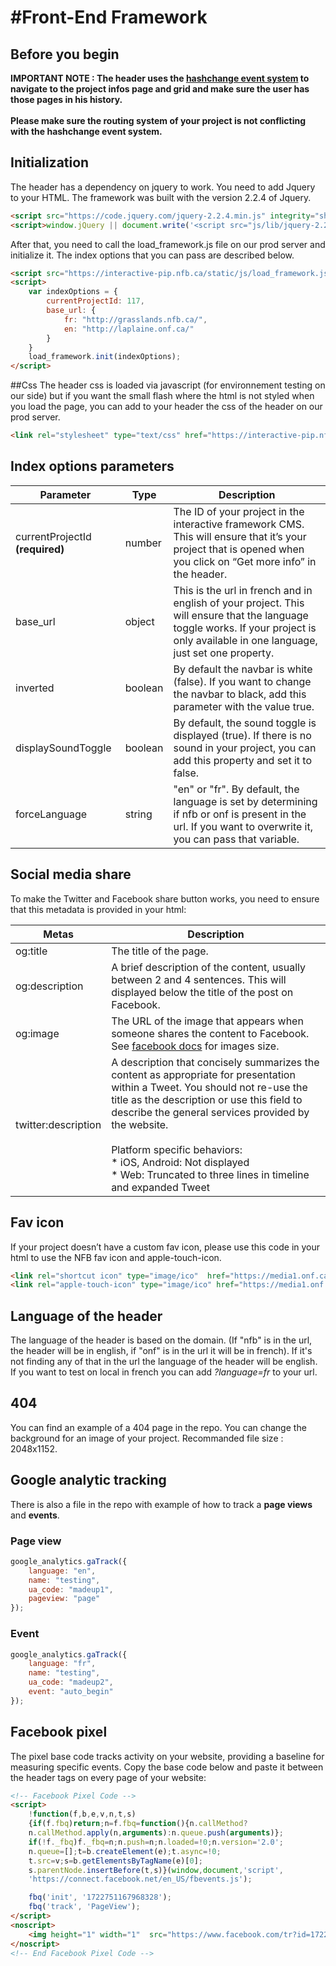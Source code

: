 #Front-End Framework
==========


## Before you begin
**IMPORTANT NOTE : The header uses the [hashchange event system](https://developer.mozilla.org/fr/docs/Web/API/WindowEventHandlers/onhashchange) to navigate to the project infos page and grid and make sure the user has those pages in his history. <br/>
<br/>Please make sure the routing system of your project is not conflicting with the hashchange event system.**


## Initialization

The header has a dependency on jquery to work. You need to add Jquery to your HTML.
The framework was built with the version 2.2.4 of Jquery.

```html
<script src="https://code.jquery.com/jquery-2.2.4.min.js" integrity="sha256-BbhdlvQf/xTY9gja0Dq3HiwQF8LaCRTXxZKRutelT44=" crossorigin="anonymous"></script>
<script>window.jQuery || document.write('<script src="js/lib/jquery-2.2.4.min.js"><\/script>')</script>
```

After that, you need to call the load_framework.js file on our prod server and initialize it.
The index options that you can pass are described below.

```html
<script src="https://interactive-pip.nfb.ca/static/js/load_framework.js"></script>
<script>
    var indexOptions = {
        currentProjectId: 117,
        base_url: {
            fr: "http://grasslands.nfb.ca/",
            en: "http://laplaine.onf.ca/"
        }
    }
    load_framework.init(indexOptions);
</script>
```

##Css
The header css is loaded via javascript (for environnement testing on our side) but if you want the small flash where the html is not styled when you load the page, you can add to your header the css of the header on our prod server.

```html
<link rel="stylesheet" type="text/css" href="https://interactive-pip.nfb.ca/static/css/header.min.css">
```



## Index options parameters

| Parameter                        | Type          | Description          									|
| -------------                    | ------------- | ------------- |
| currentProjectId **(required)**  | number        | The ID of your project in the interactive framework CMS. This will ensure that it’s your project that is opened when you click on “Get more info” in the header.  |
| base_url                         | object        | This is the url in french and in english of your project. This will ensure that the language toggle works. If your project is only available in one language, just set one property. |
| inverted                         | boolean       | By default the navbar is white (false). If you want to change the navbar to black, add this parameter with the value true. |
| displaySoundToggle               | boolean       | By default, the sound toggle is displayed (true). If there is no sound in your project, you can add this property and set it to false.  |
| forceLanguage              | string       | "en" or "fr". By default, the language is set by determining if nfb or onf is present in the url. If you want to overwrite it, you can pass that variable. |


## Social media share

To make the Twitter and Facebook share button works, you need to ensure that this metadata is provided in your html:

| Metas                        | Description   |
| -------------                | ------------- |
| og:title  				   | The title of the page.                                                                                                                     |
| og:description               | A brief description of the content, usually between 2 and 4 sentences. This will displayed below the title of the post on Facebook.        |
| og:image                     | The URL of the image that appears when someone shares the content to Facebook. See [facebook docs](https://developers.facebook.com/docs/sharing/best-practices#images) for images size.      |
| twitter:description          | A description that concisely summarizes the content as appropriate for presentation within a Tweet. You should not re-use the title as the description or use this field to describe the general services provided by the website. <br /><br />Platform specific behaviors:<br /> * iOS, Android: Not displayed<br /> * Web: Truncated to three lines in timeline and expanded Tweet |

## Fav icon

If your project doesn’t have a custom fav icon, please use this code in your html to use the NFB fav icon and apple-touch-icon.

```html
<link rel="shortcut icon" type="image/ico"  href="https://media1.onf.ca/medias/favicon.ico" />
<link rel="apple-touch-icon" type="image/ico" href="https://media1.onf.ca/medias/apple-touch-icon.png" />
```

## Language of the header

The language of the header is based on the domain. (If "nfb" is in the url, the header will be in english, if "onf" is in the url it will be in french).
If it's not finding any of that in the url the language of the header will be english. If you want to test on local in french you can add _?language=fr_ to your url.

## 404

You can find an example of a 404 page in the repo. You can change the background for an image of your project. Recommanded file size : 2048x1152.

## Google analytic tracking

There is also a file in the repo with example of how to track a **page views** and **events**.

### Page view

```javascript
google_analytics.gaTrack({
	language: "en",
	name: "testing",
	ua_code: "madeup1",
	pageview: "page"
});
```

### Event

```javascript
google_analytics.gaTrack({
	language: "fr",
	name: "testing",
	ua_code: "madeup2",
	event: "auto_begin"
});
```

## Facebook pixel

The pixel base code tracks activity on your website, providing a baseline for measuring specific events. Copy the base code below and paste it between the header tags on every page of your website:

```html
<!-- Facebook Pixel Code -->
<script>
    !function(f,b,e,v,n,t,s)
    {if(f.fbq)return;n=f.fbq=function(){n.callMethod?
    n.callMethod.apply(n,arguments):n.queue.push(arguments)};
    if(!f._fbq)f._fbq=n;n.push=n;n.loaded=!0;n.version='2.0';
    n.queue=[];t=b.createElement(e);t.async=!0;
    t.src=v;s=b.getElementsByTagName(e)[0];
    s.parentNode.insertBefore(t,s)}(window,document,'script',
    'https://connect.facebook.net/en_US/fbevents.js');

    fbq('init', '1722751167968328');
    fbq('track', 'PageView');
</script>
<noscript>
    <img height="1" width="1"  src="https://www.facebook.com/tr?id=1722751167968328&ev=PageView&noscript=1"/>
</noscript>
<!-- End Facebook Pixel Code -->
```